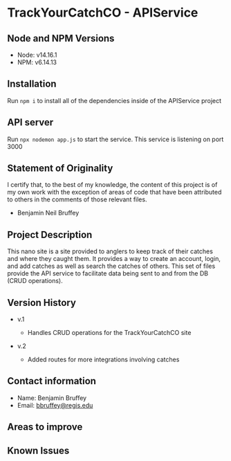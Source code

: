# TrackYourCatchCO - APIService

## Node and NPM Versions

- Node: v14.16.1
- NPM: v6.14.13

## Installation

Run `npm i` to install all of the dependencies inside of the APIService project

## API server

Run `npx nodemon app.js` to start the service. This service is listening on port 3000

## Statement of Originality

I certify that, to the best of my knowledge, the content of this project is of my own work with the exception of areas of code that have been attributed to others in the comments of those relevant files.

- Benjamin Neil Bruffey

## Project Description

This nano site is a site provided to anglers to keep track of their catches and where they caught them.
It provides a way to create an account, login, and add catches as well as search the catches of others.
This set of files provide the API service to facilitate data being sent to and from the DB (CRUD operations).

## Version History

- v.1
  - Handles CRUD operations for the TrackYourCatchCO site

- v.2
  - Added routes for more integrations involving catches

## Contact information

- Name: Benjamin Bruffey
- Email: bbruffey@regis.edu

## Areas to improve

## Known Issues
